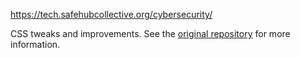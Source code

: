 https://tech.safehubcollective.org/cybersecurity/

CSS tweaks and improvements. See the [original repository](https://github.com/noahke/DIY-Feminist-Cybersecurity) for more information.
